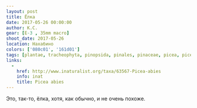 ```yaml
---
layout: post
title: Ёлка
date: 2017-05-26 00:00:00
author: К.С.
gear: [E-3 , 35mm macro]
shoot_date: 2017-05-26
location: Нахабино
colors: ['080c01', '161d01']
tags: [plantae, tracheophyta, pinopsida, pinales, pinaceae, picea, picea abies]
links:
  -
    href: http://www.inaturalist.org/taxa/63567-Picea-abies
    info: inat
    title: Picea abies
---
```

Это, так-то, ёлка, хотя, как обычно, и не очень похоже.
